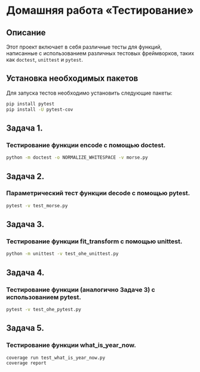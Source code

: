 # Домашняя работа &laquo;Тестирование&raquo;

## Описание

Этот проект включает в себя различные тесты для функций, написанные с использованием различных тестовых фреймворков, таких как `doctest`, `unittest` и `pytest`.

## Установка необходимых пакетов

Для запуска тестов необходимо установить следующие пакеты:
```bash
pip install pytest
pip install -U pytest-cov
```

## Задача 1.
### Тестирование функции encode с помощью doctest.
```bash
python -m doctest -o NORMALIZE_WHITESPACE -v morse.py 
```

## Задача 2.
### Параметрический тест функции decode с помощью pytest.
```bash
pytest -v test_morse.py
```

## Задача 3.
### Тестирование функции fit_transform с помощью unittest.
```bash
python -m unittest -v test_ohe_unittest.py
```

## Задача 4.
### Тестирование функции (аналогично Задаче 3) с использованием pytest.
```bash
pytest -v test_ohe_pytest.py
```

## Задача 5.
### Тестирование функции what_is_year_now.
```bash
coverage run test_what_is_year_now.py
coverage report
```